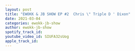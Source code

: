 ```yaml
---
layout: post
title: "EWOKK & JB SHOW EP #2  Chris \" Triple D ' Dixon"
date: 2021-03-04
categories: ewokk-jb-show
author: ewokk-jb-show
spotify_track_id: 
youtube_video_id: SIUFA32sUog
apple_track_id: 
---
```

